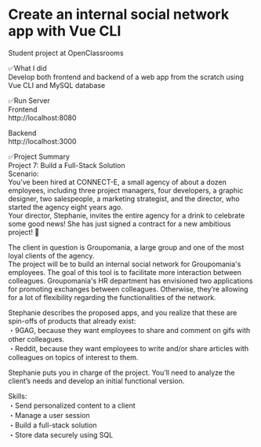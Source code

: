 # Create an internal social network app with Vue CLI
Student project at OpenClassrooms

✅What I did<br>
Develop both frontend and backend of a web app from the scratch using Vue CLI and MySQL database

✅Run Server<br>
Frontend<br>
http://localhost:8080

Backend<br>
http://localhost:3000

✅Project Summary<br>
Project 7: Build a Full-Stack Solution<br>
Scenario:<br>
You’ve been hired at CONNECT-E, a small agency of about a dozen employees, including three project managers, four developers, a graphic designer, two salespeople, a marketing strategist, and the director, who started the agency eight years ago.<br>
Your director, Stephanie, invites the entire agency for a drink to celebrate some good news! She has just signed a contract for a new ambitious project! 🥂

The client in question is Groupomania, a large group and one of the most loyal clients of the agency.<br>
The project will be to build an internal social network for Groupomania's employees. The goal of this tool is to facilitate more interaction between colleagues. Groupomania's HR department has envisioned two applications for promoting exchanges between colleagues. Otherwise, they’re allowing for a lot of flexibility regarding the functionalities of the network.

Stephanie describes the proposed apps, and you realize that these are spin-offs of products that already exist:<br>
・9GAG, because they want employees to share and comment on gifs with other colleagues.<br>
・Reddit, because they want employees to write and/or share articles with colleagues on topics of interest to them.

Stephanie puts you in charge of the project. You’ll need to analyze the client’s needs and develop an initial functional version.

Skills:<br>
・Send personalized content to a client<br>
・Manage a user session<br>
・Build a full-stack solution<br>
・Store data securely using SQL<br>